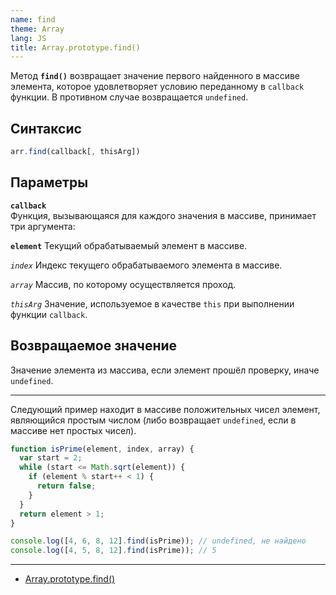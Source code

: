 ```yaml
---
name: find
theme: Array
lang: JS
title: Array.prototype.find()
---
```


Метод **`find()`** возвращает значение первого найденного в массиве элемента, которое удовлетворяет условию переданному в `callback` функции. В противном случае возвращается `undefined`.

## Синтаксис

```js
arr.find(callback[, thisArg])
```

## Параметры

**`callback`**<br />
Функция, вызывающаяся для каждого значения в массиве, принимает три аргумента:

**`element`**
Текущий обрабатываемый элемент в массиве.

_`index`_
Индекс текущего обрабатываемого элемента в массиве.

_`array`_
Массив, по которому осуществляется проход.

_`thisArg`_
Значение, используемое в качестве `this` при выполнении функции `callback`.

## Возвращаемое значение

Значение элемента из массива, если элемент прошёл проверку, иначе `undefined`.

---

Следующий пример находит в массиве положительных чисел элемент, являющийся простым числом (либо возвращает `undefined`, если в массиве нет простых чисел).

```js
function isPrime(element, index, array) {
  var start = 2;
  while (start <= Math.sqrt(element)) {
    if (element % start++ < 1) {
      return false;
    }
  }
  return element > 1;
}

console.log([4, 6, 8, 12].find(isPrime)); // undefined, не найдено
console.log([4, 5, 8, 12].find(isPrime)); // 5
```

---

- [Array.prototype.find()](https://developer.mozilla.org/ru/docs/Web/JavaScript/Reference/Global_Objects/Array/find)
